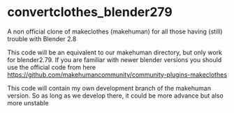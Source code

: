 # convertclothes_blender279
A non official clone of makeclothes (makehuman) for all those having (still) trouble with Blender 2.8

This code will be an equivalent to our makehuman directory, but only work for blender2.79. If you are familiar with newer blender versions you should use the official code from here https://github.com/makehumancommunity/community-plugins-makeclothes

This code will contain my own development branch of the makehuman version. So as long as we develop there, it could be more advance but also more unstable
